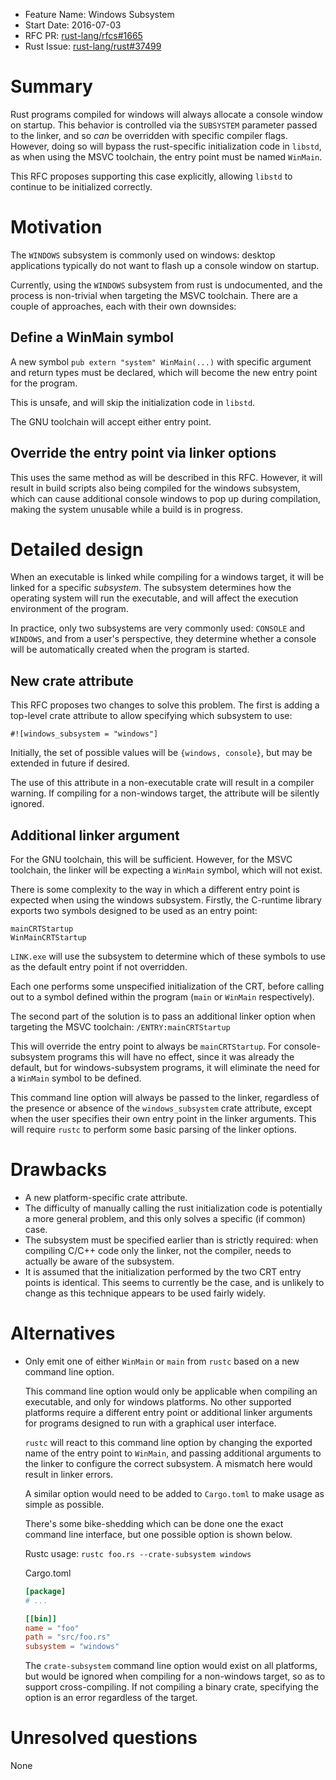- Feature Name: Windows Subsystem
- Start Date: 2016-07-03
- RFC PR: [rust-lang/rfcs#1665](https://github.com/rust-lang/rfcs/pull/1665)
- Rust Issue: [rust-lang/rust#37499](https://github.com/rust-lang/rust/issues/37499)

# Summary
[summary]: #summary

Rust programs compiled for windows will always allocate a console window on
startup. This behavior is controlled via the `SUBSYSTEM` parameter passed to the
linker, and so *can* be overridden with specific compiler flags. However, doing
so will bypass the rust-specific initialization code in `libstd`, as when using
the MSVC toolchain, the entry point must be named `WinMain`.

This RFC proposes supporting this case explicitly, allowing `libstd` to
continue to be initialized correctly.

# Motivation
[motivation]: #motivation

The `WINDOWS` subsystem is commonly used on windows: desktop applications
typically do not want to flash up a console window on startup.

Currently, using the `WINDOWS` subsystem from rust is undocumented, and the
process is non-trivial when targeting the MSVC toolchain. There are a couple of
approaches, each with their own downsides:

## Define a WinMain symbol

A new symbol `pub extern "system" WinMain(...)` with specific argument
and return types must be declared, which will become the new entry point for
the program.

This is unsafe, and will skip the initialization code in `libstd`.

The GNU toolchain will accept either entry point.

## Override the entry point via linker options

This uses the same method as will be described in this RFC. However, it will
result in build scripts also being compiled for the windows subsystem, which
can cause additional console windows to pop up during compilation, making the
system unusable while a build is in progress.

# Detailed design
[design]: #detailed-design

When an executable is linked while compiling for a windows target, it will be
linked for a specific *subsystem*. The subsystem determines how the operating
system will run the executable, and will affect the execution environment of
the program.

In practice, only two subsystems are very commonly used: `CONSOLE` and
`WINDOWS`, and from a user's perspective, they determine whether a console will
be automatically created when the program is started.

## New crate attribute

This RFC proposes two changes to solve this problem. The first is adding a
top-level crate attribute to allow specifying which subsystem to use:

`#![windows_subsystem = "windows"]`

Initially, the set of possible values will be `{windows, console}`, but may be
extended in future if desired.

The use of this attribute in a non-executable crate will result in a compiler
warning. If compiling for a non-windows target, the attribute will be silently
ignored.

## Additional linker argument

For the GNU toolchain, this will be sufficient. However, for the MSVC toolchain,
the linker will be expecting a `WinMain` symbol, which will not exist.

There is some complexity to the way in which a different entry point is expected
when using the windows subsystem. Firstly, the C-runtime library exports two
symbols designed to be used as an entry point:
```
mainCRTStartup
WinMainCRTStartup
```

`LINK.exe` will use the subsystem to determine which of these symbols to use
as the default entry point if not overridden.

Each one performs some unspecified initialization of the CRT, before calling out
to a symbol defined within the program (`main` or `WinMain` respectively).

The second part of the solution is to pass an additional linker option when
targeting the MSVC toolchain:
`/ENTRY:mainCRTStartup`

This will override the entry point to always be `mainCRTStartup`. For
console-subsystem programs this will have no effect, since it was already the
default, but for windows-subsystem programs, it will eliminate the need for
a `WinMain` symbol to be defined.

This command line option will always be passed to the linker, regardless of the
presence or absence of the `windows_subsystem` crate attribute, except when
the user specifies their own entry point in the linker arguments. This will
require `rustc` to perform some basic parsing of the linker options.

# Drawbacks
[drawbacks]: #drawbacks

- A new platform-specific crate attribute.
- The difficulty of manually calling the rust initialization code is potentially
  a more general problem, and this only solves a specific (if common) case.
- The subsystem must be specified earlier than is strictly required: when
  compiling C/C++ code only the linker, not the compiler, needs to actually be
  aware of the subsystem.
- It is assumed that the initialization performed by the two CRT entry points
  is identical. This seems to currently be the case, and is unlikely to change
  as this technique appears to be used fairly widely.

# Alternatives
[alternatives]: #alternatives

- Only emit one of either `WinMain` or `main` from `rustc` based on a new
  command line option.

  This command line option would only be applicable when compiling an
  executable, and only for windows platforms. No other supported platforms
  require a different entry point or additional linker arguments for programs
  designed to run with a graphical user interface.

  `rustc` will react to this command line option by changing the exported
  name of the entry point to `WinMain`, and passing additional arguments to
  the linker to configure the correct subsystem. A mismatch here would result
  in linker errors.

  A similar option would need to be added to `Cargo.toml` to make usage as
  simple as possible.

  There's some bike-shedding which can be done one the exact command line
  interface, but one possible option is shown below.

  Rustc usage:
  `rustc foo.rs --crate-subsystem windows`

  Cargo.toml
  ```toml
  [package]
  # ...

  [[bin]]
  name = "foo"
  path = "src/foo.rs"
  subsystem = "windows"
  ```

  The `crate-subsystem` command line option would exist on all platforms,
  but would be ignored when compiling for a non-windows target, so as to
  support cross-compiling. If not compiling a binary crate, specifying the
  option is an error regardless of the target.

# Unresolved questions
[unresolved]: #unresolved-questions

None
